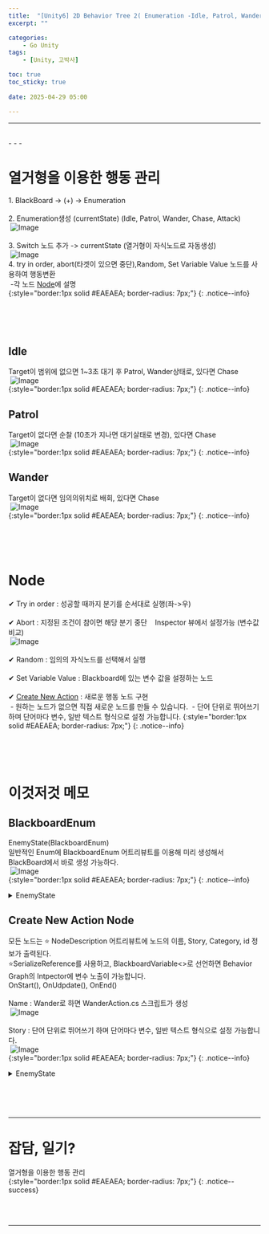 ```yaml
---
title:  "[Unity6] 2D Behavior Tree 2( Enumeration -Idle, Patrol, Wander  ) "
excerpt: ""

categories:
    - Go Unity
tags:
    - [Unity, 고박사]

toc: true
toc_sticky: true
 
date: 2025-04-29 05:00

---
```

- - -


<br>
- - - 

# 열거형을 이용한 행동 관리
1.&nbsp;BlackBoard -> (+) -> Enumeration  
&nbsp;  
2.&nbsp;Enumeration생성 (currentState)  (Idle, Patrol, Wander, Chase, Attack)  
&nbsp;![Image](https://github.com/levell1/levell1.github.io/blob/main/Image/Unity6_AiNav/Behavior2_1.png?raw=true)  
&nbsp;  
3.&nbsp;Switch 노드 추가 -> currentState (열거형이 자식노드로 자동생성)  
&nbsp;![Image](https://github.com/levell1/levell1.github.io/blob/main/Image/Unity6_AiNav/Behavior2_3.png?raw=true)  
4.&nbsp;try in order, abort(타겟이 있으면 중단),Random, Set Variable Value 노드를 사용하여 행동변환  
&nbsp;-각 노드 [Node](#)에 설명  
{:style="border:1px solid #EAEAEA; border-radius: 7px;"}
{: .notice--info}  

<br><br><br>

## Idle
Target이 범위에 없으면 1~3초 대기 후 Patrol, Wander상태로, 있다면 Chase  
&nbsp;![Image](https://github.com/levell1/levell1.github.io/blob/main/Image/Unity6_AiNav/Behavior2_idle.png?raw=true)   
{:style="border:1px solid #EAEAEA; border-radius: 7px;"}
{: .notice--info}  

## Patrol
Target이 없다면 순찰 (10초가 지나면 대기살태로 변경), 있다면 Chase  
&nbsp;![Image](https://github.com/levell1/levell1.github.io/blob/main/Image/Unity6_AiNav/Behavior2_patrol.png?raw=true)   
{:style="border:1px solid #EAEAEA; border-radius: 7px;"}
{: .notice--info}  

## Wander
Target이 없다면 임의의위치로 배회, 있다면 Chase  
&nbsp;![Image](https://github.com/levell1/levell1.github.io/blob/main/Image/Unity6_AiNav/Behavior2_Wander.png?raw=true)   
{:style="border:1px solid #EAEAEA; border-radius: 7px;"}
{: .notice--info}  


<br><br><br>

# Node
✔ Try in order : 성공할 때까지 분기를 순서대로 실행(좌->우)  
&nbsp;  
✔ Abort : 지정된 조건이 참이면 해당 분기 중단
&nbsp;&nbsp; Inspector 뷰에서 설정가능 (변수값 비교)  
&nbsp;![Image](https://github.com/levell1/levell1.github.io/blob/main/Image/Unity6_AiNav/Behavior2_4.png?raw=true)  
&nbsp;  
✔ Random : 임의의 자식노드를 선택해서 실행  
&nbsp;  
✔ Set Variable Value : Blackboard에 있는 변수 값을 설정하는 노드  
&nbsp;  
✔ [Create New Action]() : 새로운 행동 노드 구현    
&nbsp;- 원하는 노드가 없으면 직접 새로운 노드를 만들 수 있습니다. 
&nbsp;- 단어 단위로 뛰어쓰기 하며 단어마다 변수, 일반 텍스트 형식으로 설정 가능합니다.
{:style="border:1px solid #EAEAEA; border-radius: 7px;"}
{: .notice--info}  


<br><br><br>

# 이것저것 메모

## BlackboardEnum
EnemyState(BlackboardEnum)  
일반적인 Enum에 BlackboardEnum 어트리뷰트를 이용해 미리 생성해서 BlackBoard에서 바로 생성 가능하다.  
&nbsp;![Image](https://github.com/levell1/levell1.github.io/blob/main/Image/Unity6_AiNav/Behavior2_2.png?raw=true)  
{:style="border:1px solid #EAEAEA; border-radius: 7px;"}
{: .notice--info}  

<details>
<summary>EnemyState</summary>
<div class="notice--primary" markdown="1"> 

```c# 
using Unity.Behavior;

[BlackboardEnum]
public enum EnemyState
{
    Idle,
	Patrol,
	Wandor,
	Chase,
	Attack
}
```
</div>
</details>

## Create New Action Node
모든 노드는 ⭐ NodeDescription 어트리뷰트에 노드의 이름, Story, Category, id 정보가 출력된다.  
⭐SerializeReference를 사용하고, BlackboardVariable<>로 선언하면 Behavior Graph의 Intpector에 변수 노출이 가능합니다.  
OnStart(), OnUdpdate(), OnEnd()  
&nbsp;  
Name : Wander로 하면 WanderAction.cs 스크립트가 생성  
&nbsp;![Image](https://github.com/levell1/levell1.github.io/blob/main/Image/Unity6_AiNav/Behavior2_CreateActionNode.png?raw=true)  
&nbsp;  
Story : 단어 단위로 뛰어쓰기 하며 단어마다 변수, 일반 텍스트 형식으로 설정 가능합니다.  
&nbsp;![Image](https://github.com/levell1/levell1.github.io/blob/main/Image/Unity6_AiNav/Behavior2_CreateActionNode2.png?raw=true)  
{:style="border:1px solid #EAEAEA; border-radius: 7px;"}
{: .notice--info}  

<details>
<summary>EnemyState</summary>
<div class="notice--primary" markdown="1"> 

```c# 
using System;
using Unity.Behavior;
using UnityEngine;
using Action = Unity.Behavior.Action;
using Unity.Properties;
using UnityEngine.AI;

//모든 노드는  NodeDescription 어트리뷰트에 노드의 이름, Story, Category, id 정보가 출력된다.  
[Serializable, GeneratePropertyBag]
[NodeDescription(name: "Wander", story: "[Self] Navigate To WanderPosition", category: "Action", id: "7ca2472cbc539bcb9415b66682de271e")]
public partial class WanderAction : Action
{
    //SerializeReference를 사용하고, BlackboardVariable<>로 선언하면 Behavior Graph의 Intpector에 변수 노출이 가능합니다.  
    [SerializeReference] public BlackboardVariable<GameObject> Self;

    private NavMeshAgent agent;
    private Vector3 wanderPosition;
    private float currentWanderTime = 0f;
    private float maxWanderTime = 5f;

    protected override Status OnStart()
    {
        int jitterMin = 0;
        int jitterMax = 360;
        float wanderRadius = UnityEngine.Random.Range(2.5f, 6f);
        int wanderJitter = UnityEngine.Random.Range(jitterMin, jitterMax);

        // 목표 위치 = 자신(Self)의 위치 + 각도(wanderJitter)에 해당하는 반지름(wanderRadius) 크기의 원의 둘레 위치
        wanderPosition = Self.Value.transform.position + Utils.GetPositionFromAngle(wanderRadius, wanderJitter);
        agent = Self.Value.GetComponent<NavMeshAgent>();
        agent.SetDestination(wanderPosition);
        currentWanderTime = Time.time;

        return Status.Running;
    }

    protected override Status OnUpdate()
    {
        if ((wanderPosition - Self.Value.transform.position).sqrMagnitude < 0.1f
            || Time.time - currentWanderTime > maxWanderTime)
        {
            return Status.Success;
        }

        return Status.Running;
    }

    protected override void OnEnd()
    {
    }
}
```
</div>
</details>

<br><br><br>
- - - 

# 잡담, 일기?
열거형을 이용한 행동 관리  
{:style="border:1px solid #EAEAEA; border-radius: 7px;"}
{: .notice--success}  


<br><br>
- - -